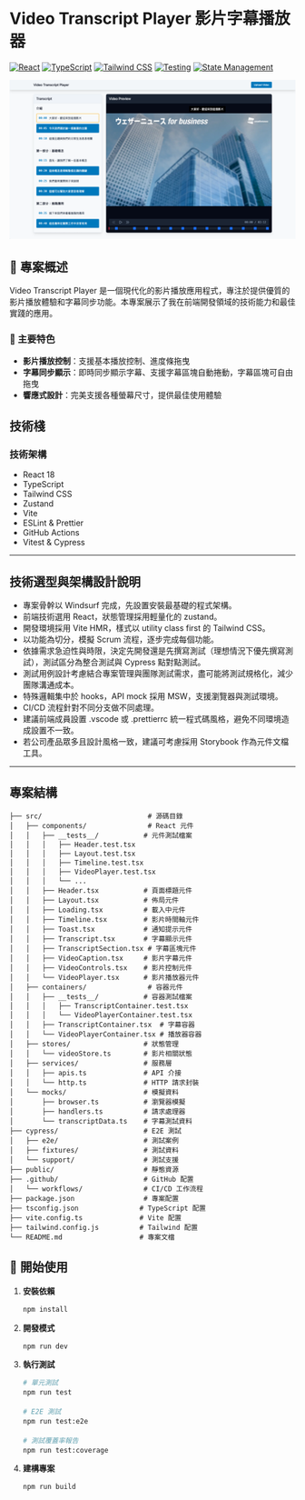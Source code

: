 # Video Transcript Player 影片字幕播放器

[![React](https://img.shields.io/badge/React-18.2.0-61dafb.svg)](https://reactjs.org/)
[![TypeScript](https://img.shields.io/badge/TypeScript-5.0.0-blue.svg)](https://www.typescriptlang.org/)
[![Tailwind CSS](https://img.shields.io/badge/TailwindCSS-4.1.11-38bdf8.svg)](https://tailwindcss.com/)
[![Testing](https://img.shields.io/badge/Testing-Vitest%20%7C%20Cypress-04C38E.svg)](https://vitest.dev/)
[![State Management](https://img.shields.io/badge/State-Zustand-brown.svg)](https://zustand-demo.pmnd.rs/)

<img src="./public/screenshot.png" alt="Video Transcript Player">

## 🎯 專案概述

Video Transcript Player 是一個現代化的影片播放應用程式，專注於提供優質的影片播放體驗和字幕同步功能。本專案展示了我在前端開發領域的技術能力和最佳實踐的應用。

### 🌟 主要特色

- **影片播放控制**：支援基本播放控制、進度條拖曳
- **字幕同步顯示**：即時同步顯示字幕、支援字幕區塊自動捲動，字幕區塊可自由拖曳
- **響應式設計**：完美支援各種螢幕尺寸，提供最佳使用體驗

## 技術棧

### 技術架構

- React 18
- TypeScript
- Tailwind CSS
- Zustand
- Vite
- ESLint & Prettier
- GitHub Actions
- Vitest & Cypress

---

## 技術選型與架構設計說明

- 專案骨幹以 Windsurf 完成，先設置安裝最基礎的程式架構。
- 前端技術選用 React，狀態管理採用輕量化的 zustand。
- 開發環境採用 Vite HMR，樣式以 utility class first 的 Tailwind CSS。
- 以功能為切分，模擬 Scrum 流程，逐步完成每個功能。
- 依據需求急迫性與時限，決定先開發還是先撰寫測試（理想情況下優先撰寫測試），測試區分為整合測試與 Cypress 點對點測試。
- 測試用例設計考慮結合專案管理與團隊測試需求，盡可能將測試規格化，減少團隊溝通成本。
- 特殊邏輯集中於 hooks，API mock 採用 MSW，支援瀏覽器與測試環境。
- CI/CD 流程針對不同分支做不同處理。
- 建議前端成員設置 .vscode 或 .prettierrc 統一程式碼風格，避免不同環境造成設置不一致。
- 若公司產品眾多且設計風格一致，建議可考慮採用 Storybook 作為元件文檔工具。

---

## 專案結構

```
├── src/                          # 源碼目錄
│   ├── components/               # React 元件
│   │   ├── __tests__/           # 元件測試檔案
│   │   │   ├── Header.test.tsx
│   │   │   ├── Layout.test.tsx
│   │   │   ├── Timeline.test.tsx
│   │   │   ├── VideoPlayer.test.tsx
│   │   │   └── ...
│   │   ├── Header.tsx           # 頁面標題元件
│   │   ├── Layout.tsx           # 佈局元件
│   │   ├── Loading.tsx          # 載入中元件
│   │   ├── Timeline.tsx         # 影片時間軸元件
│   │   ├── Toast.tsx            # 通知提示元件
│   │   ├── Transcript.tsx       # 字幕顯示元件
│   │   ├── TranscriptSection.tsx # 字幕區塊元件
│   │   ├── VideoCaption.tsx     # 影片字幕元件
│   │   ├── VideoControls.tsx    # 影片控制元件
│   │   └── VideoPlayer.tsx      # 影片播放器元件
│   ├── containers/               # 容器元件
│   │   ├── __tests__/           # 容器測試檔案
│   │   │   ├── TranscriptContainer.test.tsx
│   │   │   └── VideoPlayerContainer.test.tsx
│   │   ├── TranscriptContainer.tsx  # 字幕容器
│   │   └── VideoPlayerContainer.tsx # 播放器容器
│   ├── stores/                  # 狀態管理
│   │   └── videoStore.ts        # 影片相關狀態
│   ├── services/                # 服務層
│   │   ├── apis.ts              # API 介接
│   │   └── http.ts              # HTTP 請求封裝
│   └── mocks/                   # 模擬資料
│       ├── browser.ts           # 瀏覽器模擬
│       ├── handlers.ts          # 請求處理器
│       └── transcriptData.ts    # 字幕測試資料
├── cypress/                     # E2E 測試
│   ├── e2e/                     # 測試案例
│   ├── fixtures/                # 測試資料
│   └── support/                 # 測試支援
├── public/                      # 靜態資源
├── .github/                     # GitHub 配置
│   └── workflows/               # CI/CD 工作流程
├── package.json                 # 專案配置
├── tsconfig.json               # TypeScript 配置
├── vite.config.ts              # Vite 配置
├── tailwind.config.js          # Tailwind 配置
└── README.md                   # 專案文檔
```

## 🚀 開始使用

1. **安裝依賴**

   ```bash
   npm install
   ```

2. **開發模式**

   ```bash
   npm run dev
   ```

3. **執行測試**

   ```bash
   # 單元測試
   npm run test

   # E2E 測試
   npm run test:e2e

   # 測試覆蓋率報告
   npm run test:coverage
   ```

4. **建構專案**
   ```bash
   npm run build
   ```
